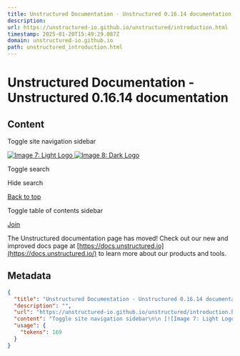```yaml
---
title: Unstructured Documentation - Unstructured 0.16.14 documentation
description: 
url: https://unstructured-io.github.io/unstructured/introduction.html
timestamp: 2025-01-20T15:49:29.087Z
domain: unstructured-io.github.io
path: unstructured_introduction.html
---
```


# Unstructured Documentation - Unstructured 0.16.14 documentation



## Content

Toggle site navigation sidebar

 [![Image 7: Light Logo](https://unstructured-io.github.io/unstructured/_static/images/logo-light-mode.svg) ![Image 8: Dark Logo](https://unstructured-io.github.io/unstructured/_static/images/logo-dark-mode.svg)](https://unstructured-io.github.io/unstructured/index.html)

Toggle search

Hide search

[Back to top](https://unstructured-io.github.io/unstructured/introduction.html#)

Toggle table of contents sidebar

[](https://unstructured-io.github.io/unstructured/index.html)

[Join](https://short.unstructured.io/pzw05l7)

The Unstructured documentation page has moved! Check out our new and improved docs page at [https://docs.unstructured.io](https://docs.unstructured.io/) to learn more about our products and tools.

## Metadata

```json
{
  "title": "Unstructured Documentation - Unstructured 0.16.14 documentation",
  "description": "",
  "url": "https://unstructured-io.github.io/unstructured/introduction.html",
  "content": "Toggle site navigation sidebar\n\n [![Image 7: Light Logo](https://unstructured-io.github.io/unstructured/_static/images/logo-light-mode.svg) ![Image 8: Dark Logo](https://unstructured-io.github.io/unstructured/_static/images/logo-dark-mode.svg)](https://unstructured-io.github.io/unstructured/index.html)\n\nToggle search\n\nHide search\n\n[Back to top](https://unstructured-io.github.io/unstructured/introduction.html#)\n\nToggle table of contents sidebar\n\n[](https://unstructured-io.github.io/unstructured/index.html)\n\n[Join](https://short.unstructured.io/pzw05l7)\n\nThe Unstructured documentation page has moved! Check out our new and improved docs page at [https://docs.unstructured.io](https://docs.unstructured.io/) to learn more about our products and tools.",
  "usage": {
    "tokens": 169
  }
}
```
